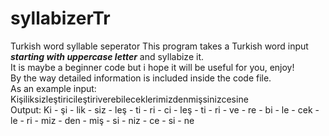 # syllabizerTr
Turkish word syllable seperator
This program takes a Turkish word input <b>*starting with uppercase letter*</b> and syllabize it.<br/>
It is maybe a beginner code but i hope it will be useful for you, enjoy!<br/>
By the way detailed information is included inside the code file.<br/>
As an example input: Kişiliksizleştiricileştiriverebileceklerimizdenmişsinizcesine<br/>
Output: Ki - şi - lik - siz - leş - ti - ri - ci - leş - ti - ri - ve - re - bi - le - cek - le - ri - miz - den - miş - si - niz - ce - si - ne
